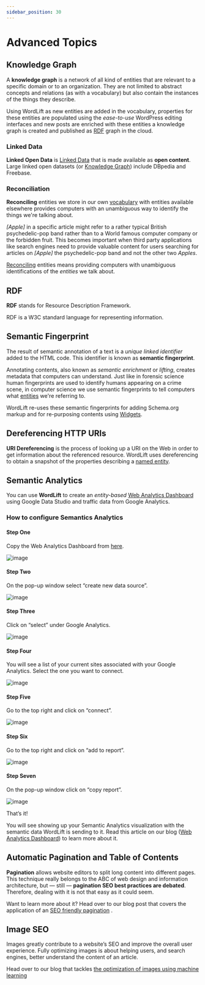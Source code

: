 ```yaml
---
sidebar_position: 30
---
```


# Advanced Topics

## Knowledge Graph

A **knowledge graph** is a network of all kind of entities that are relevant to a specific domain or to an organization.
They are not limited to abstract concepts and relations (as with a vocabulary) but also contain the instances of the things they describe.

Using WordLift as new entities are added in the vocabulary, properties for these entities are populated using the
*ease-to-use* WordPress editing interfaces and new posts are enriched with these entities a knowledge graph is
created and published as [RDF](#rdf) graph in the cloud.

### Linked Data

**Linked Open Data** is [Linked Data](http://en.wikipedia.org/wiki/Linked_data) that is made available as **open content**.
Large linked open datasets (or [Knowledge Graph](#knowledge-graph)) include DBpedia and Freebase.

### Reconciliation

**Reconciling** entities we store in our own [vocabulary](#system-message-1) with entities available elsewhere provides computers with an unambiguous way to identify the things we're talking about.

*\[Apple\]* in a specific article might refer to a rather typical British psychedelic-pop band rather than to a World famous computer company or the forbidden fruit. This becomes important when third party applications like search engines need to provide valuable content for users searching for articles on *\[Apple\]* the psychedelic-pop band and not the other two *Apples*.

[Reconciling](/pages/key-concepts#reconciliation) entities means providing computers with unambiguous identifications of the *entities* we talk about.

## RDF

**RDF** stands for Resource Description Framework.

RDF is a W3C standard language for representing information.

## Semantic Fingerprint

The result of semantic annotation of a text is a *unique linked identifier* added to the HTML code. This identifier is known as **semantic fingerprint**.

Annotating contents, also known as *semantic enrichment* or *lifting*, creates metadata that computers can understand.
Just like in forensic science human fingerprints are used to identify humans appearing on a crime scene, in computer science we use semantic fingerprints to tell computers what [entities](/pages/key-concepts#entity) we're referring to.

WordLift re-uses these semantic fingerprints for adding Schema.org markup and for re-purposing contents using [Widgets](/pages/key-concepts#widget).

## Dereferencing HTTP URIs

**URI Dereferencing** is the process of looking up a URI on the Web in order to get information about the referenced resource. WordLift uses dereferencing to obtain a snapshot of the properties describing a [named entity](/pages/key-concepts#entity).

## Semantic Analytics

You can use **WordLift** to create an *entity-based* [Web Analytics Dashboard](https://wordlift.io/blog/en/semantic-web-analytics/) using Google Data Studio and traffic data from Google Analytics.

### How to configure Semantics Analytics

#### Step One

Copy the Web Analytics Dashboard from [here](https://datastudio.google.com/u/0/reporting/1_Hu7hcfMhzE5EXDrZi3RTInZQcUjkiWt?s=l_0Vbo5t_bs).

![image](./images/semantics-analytics-step-1.png)

#### Step Two

On the pop-up window select “create new data source”.

![image](./images/semantics-analytics-step-2.png)

#### Step Three

Click on “select” under Google Analytics.

![image](./images/semantics-analytics-step-3.png)

#### Step Four

You will see a list of your current sites associated with your Google Analytics. Select the one you want to connect.

![image](./images/semantics-analytics-step-4.png)

#### Step Five

Go to the top right and click on “connect”.

![image](./images/semantics-analytics-step-5.png)

#### Step Six

Go to the top right and click on “add to report”.

![image](./images/semantics-analytics-step-6.png)

#### Step Seven

On the pop-up window click on “copy report”.

![image](./images/semantics-analytics-step-7.png)

That’s it!

You will see showing up your Semantic Analytics visualization with the semantic data WordLift is sending to it.
Read this article on our blog ([Web Analytics Dashboard](https://wordlift.io/blog/en/semantic-web-analytics/)) to learn more about it.

## Automatic Pagination and Table of Contents

**Pagination** allows website editors to split long content into different pages. This technique really belongs to the ABC of web design and information architecture, but — still — **pagination SEO best practices are debated**. Therefore, dealing with it is not that easy as it could seem.

Want to learn more about it? Head over to our blog post that covers the application of an [SEO friendly pagination](https://wordlift.io/blog/en/pagination-seo-wordpress-plugin/) .

## Image SEO

Images greatly contribute to a website’s SEO and improve the overall user experience. Fully optimizing images is about helping users, and search engines, better understand the content of an article.

Head over to our blog that tackles [the optimization of images using machine learning](https://wordlift.io/blog/en/image-seo-using-ai/)
